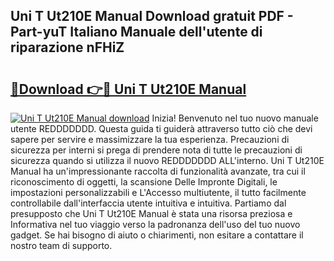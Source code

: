 ## Uni T Ut210E Manual Download gratuit PDF - Part-yuT Italiano Manuale dell'utente di riparazione nFHiZ

# <h2><a href="http://dfdlgwq.blite.top/?on=Uni+T+Ut210E+Manual">🔗Download 👉🔴 Uni T Ut210E Manual</a></h2>

[![Uni T Ut210E Manual download](https://i.imgur.com/lujVjoI.png)](http://dfdlgwq.blite.top/?on=Uni+T+Ut210E+Manual)
Inizia! Benvenuto nel tuo nuovo manuale utente REDDDDDDD. Questa guida ti guiderà attraverso tutto ciò che devi sapere per servire e massimizzare la tua esperienza. Precauzioni di sicurezza per interni si prega di prendere nota di tutte le precauzioni di sicurezza quando si utilizza il nuovo REDDDDDDD ALL'interno. Uni T Ut210E Manual ha un'impressionante raccolta di funzionalità avanzate, tra cui il riconoscimento di oggetti, la scansione Delle Impronte Digitali, le impostazioni personalizzabili e L'Accesso multiutente, il tutto facilmente controllabile dall'interfaccia utente intuitiva e intuitiva. Partiamo dal presupposto che Uni T Ut210E Manual è stata una risorsa preziosa e Informativa nel tuo viaggio verso la padronanza dell'uso del tuo nuovo gadget. Se hai bisogno di aiuto o chiarimenti, non esitare a contattare il nostro team di supporto.
